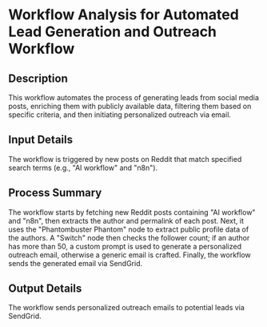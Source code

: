 # Workflow Analysis for Automated Lead Generation and Outreach Workflow

## Description
This workflow automates the process of generating leads from social media posts, enriching them with publicly available data, filtering them based on specific criteria, and then initiating personalized outreach via email.

## Input Details
The workflow is triggered by new posts on Reddit that match specified search terms (e.g., "AI workflow" and "n8n").

## Process Summary
The workflow starts by fetching new Reddit posts containing "AI workflow" and "n8n", then extracts the author and permalink of each post. Next, it uses the "Phantombuster Phantom" node to extract public profile data of the authors. A "Switch" node then checks the follower count; if an author has more than 50, a custom prompt is used to generate a personalized outreach email, otherwise a generic email is crafted. Finally, the workflow sends the generated email via SendGrid.

## Output Details
The workflow sends personalized outreach emails to potential leads via SendGrid.
